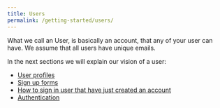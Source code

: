 ```yaml
---
title: Users
permalink: /getting-started/users/
---
```


What we call an User, is basically an account, that any of your user can have. We assume that all users have unique emails.

In the next sections we will explain our vision of a user:

* [User profiles](./user-profiles)
* [Sign up forms](./sign-up-forms)
* [How to sign in user that have just created an account](./signing-in-after-sign-up)
* [Authentication](./authentication)
  <!-- * [Updating user details](./updating-user-details) -->
    <!-- * [Displaying user attributes](./displaying-profile) -->
